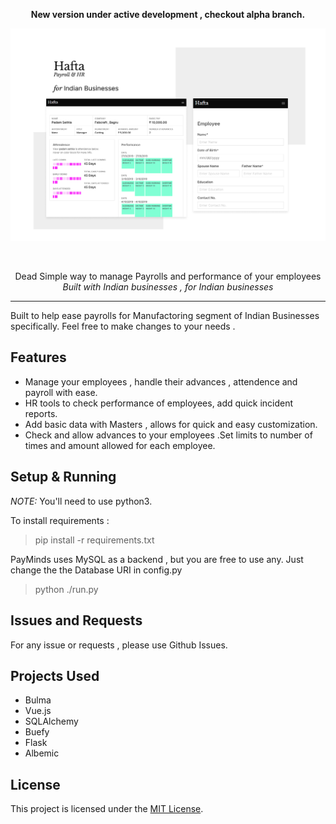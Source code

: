 <p align="center" style="font-color:blue">
   <b>
New version under active development , checkout alpha branch.
   </b>
</p>

<p align="center">
<img align="center" src="./docs/assets/sumup.png">
   <br><br>
<br>
</p>

<p align="center">Dead Simple way to manage Payrolls and performance of your employees
<br>
<i> Built with Indian businesses , for Indian businesses </i>
</p>
<hr>
<p>Built to help ease payrolls for Manufactoring segment of Indian Businesses specifically. Feel free to make changes to your needs .</p>

## Features

 * Manage your employees , handle their advances , attendence and payroll with ease.
 * HR tools to check performance of employees, add quick incident reports.
 * Add basic data with Masters , allows for quick and easy customization.
 * Check and allow advances to your employees .Set limits to number of times and amount allowed for each          employee.

## Setup & Running


*NOTE:* You'll need to use python3. 

To install requirements :

> pip install -r requirements.txt

PayMinds uses MySQL as a backend , but you are free to use any. Just change the the Database URI in config.py

> python ./run.py
## Issues and Requests
For any issue or requests , please use Github Issues.

## Projects Used
* Bulma
* Vue.js
* SQLAlchemy
* Buefy
* Flask
* Albemic

## License
This project is licensed under the [MIT License](./LICENSE).
